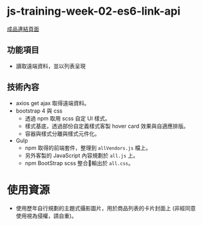 # js-training-week-02-es6-link-api
[成品連結頁面](https://gmwu185.github.io/js-training-week-02-jsajax/)
## 功能項目
- 讀取遠端資料，並以列表呈現
## 技術內容
- axios get ajax 取得遠端資料。
- bootstrap 4 與 css
  - 透過 npm 取用 scss 自定 UI 樣式。
  - 樣式基底，透過部份自定義樣式客製 hover card 效果與自適應排版。
  - 容器與樣式分離與樣式元件化。
- Gulp 
  - npm 取得的前端套件，整理到 `allVendors.js` 檔上。
  - 另外客製的 JavaScript 內容規劃於 `all.js` 上。
  - npm BootStrap scss 整合輸出於 `all.css`。

# 使用資源
- 使用歷年自行規劃的主題式攝影圖片，用於商品列表的卡片封面上 (非經同意使用視為侵權，請自重)。
